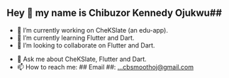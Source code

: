 ## Hey 👋 my name is Chibuzor Kennedy Ojukwu##


- 🔭 I’m currently working on CheKSlate (an edu-app).
- 🌱 I’m currently learning Flutter and Dart.
- 👯 I’m looking to collaborate on Flutter and Dart.
<!-- - 🤔 I’m looking for help with ...-->
- 💬 Ask me about CheKSlate, Flutter and Dart.
- 📫 How to reach me: ## Email ##: ...cbsmoothoj@gmail.com
<!-- - 😄 Pronouns: ...
- ⚡ Fun fact: ...
